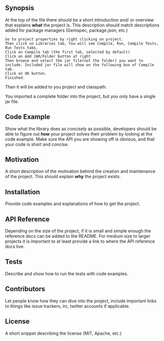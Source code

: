 ## Synopsis

At the top of the file there should be a short introduction and/ or overview that explains **what** the project is. This description should match descriptions added for package managers (Gemspec, package.json, etc.)


    Go to project properties by right clicking on project.
    Then click on Libraries tab, You will see Compile, Run, Compile Tests, Run Tests tabs.
    Click on Compile tab (the first tab, selected by default)
    Click on Add JAR/Folder button at right
    Then browse and select the jar file(not the folder) you want to include. Included jar file will show on the following box of Compile tab.
    Click on OK button.
    Finished.

Than it will be added to you project and classpath.

You imported a complete folder into the project, but you only have a single jar file.

## Code Example

Show what the library does as concisely as possible, developers should be able to figure out **how** your project solves their problem by looking at the code example. Make sure the API you are showing off is obvious, and that your code is short and concise.

## Motivation

A short description of the motivation behind the creation and maintenance of the project. This should explain **why** the project exists.

## Installation

Provide code examples and explanations of how to get the project.

## API Reference

Depending on the size of the project, if it is small and simple enough the reference docs can be added to the README. For medium size to larger projects it is important to at least provide a link to where the API reference docs live.

## Tests

Describe and show how to run the tests with code examples.

## Contributors

Let people know how they can dive into the project, include important links to things like issue trackers, irc, twitter accounts if applicable.

## License

A short snippet describing the license (MIT, Apache, etc.)
